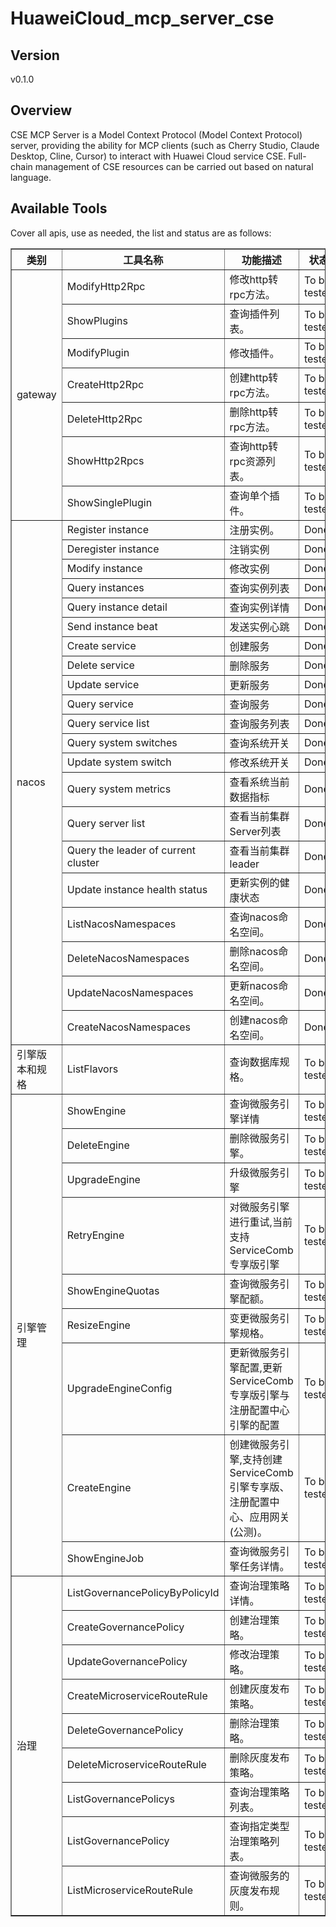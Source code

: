 # HuaweiCloud_mcp_server_cse

## Version
v0.1.0

## Overview

CSE MCP Server is a Model Context Protocol (Model Context Protocol) server, providing the ability for MCP clients (such as Cherry Studio, Claude Desktop, Cline, Cursor) to interact with Huawei Cloud service CSE. Full-chain management of CSE resources can be carried out based on natural language.

## Available Tools
Cover all apis, use as needed, the list and status are as follows:

<html>
    <head></head>
    <body>
        <table border="1" cellspacing="0" cellpadding="5">
            <tbody>
                <tr>
                    <th>类别</th>
                    <th>工具名称</th>
                    <th>功能描述</th>
                    <th>状态</th>
                </tr>
                <tr>
                    <td rowspan="7">gateway</td>
                    <td>ModifyHttp2Rpc</td>
                    <td>修改http转rpc方法。</td>
                    <td>To be tested</td>
                </tr>
                <tr>
                    <td>ShowPlugins</td>
                    <td>查询插件列表。</td>
                    <td>To be tested</td>
                </tr>
                <tr>
                    <td>ModifyPlugin</td>
                    <td>修改插件。</td>
                    <td>To be tested</td>
                </tr>
                <tr>
                    <td>CreateHttp2Rpc</td>
                    <td>创建http转rpc方法。</td>
                    <td>To be tested</td>
                </tr>
                <tr>
                    <td>DeleteHttp2Rpc</td>
                    <td>删除http转rpc方法。</td>
                    <td>To be tested</td>
                </tr>
                <tr>
                    <td>ShowHttp2Rpcs</td>
                    <td>查询http转rpc资源列表。</td>
                    <td>To be tested</td>
                </tr>
                <tr>
                    <td>ShowSinglePlugin</td>
                    <td>查询单个插件。</td>
                    <td>To be tested</td>
                </tr>
                <tr>
                    <td rowspan="21">nacos</td>
                    <td>Register instance</td>
                    <td>注册实例。</td>
                    <td>Done</td>
                </tr>
                <tr>
                    <td>Deregister instance</td>
                    <td>注销实例</td>
                    <td>Done</td>
                </tr>
                <tr>
                    <td>Modify instance</td>
                    <td>修改实例</td>
                    <td>Done</td>
                </tr>
                <tr>
                    <td>Query instances</td>
                    <td>查询实例列表</td>
                    <td>Done</td>
                </tr>
                <tr>
                    <td>Query instance detail</td>
                    <td>查询实例详情</td>
                    <td>Done</td>
                </tr>
                <tr>
                    <td>Send instance beat</td>
                    <td>发送实例心跳</td>
                    <td>Done</td>
                </tr>
                <tr>
                    <td>Create service</td>
                    <td>创建服务</td>
                    <td>Done</td>
                </tr>
                <tr>
                    <td>Delete service</td>
                    <td>删除服务</td>
                    <td>Done</td>
                </tr>
                <tr>
                    <td>Update service</td>
                    <td>更新服务</td>
                    <td>Done</td>
                </tr>
                <tr>
                    <td>Query service</td>
                    <td>查询服务</td>
                    <td>Done</td>
                </tr>
                <tr>
                    <td>Query service list</td>
                    <td>查询服务列表</td>
                    <td>Done</td>
                </tr>
                <tr>
                    <td>Query system switches</td>
                    <td>查询系统开关</td>
                    <td>Done</td>
                </tr>
                <tr>
                    <td>Update system switch</td>
                    <td>修改系统开关</td>
                    <td>Done</td>
                </tr>
                <tr>
                    <td>Query system metrics</td>
                    <td>查看系统当前数据指标</td>
                    <td>Done</td>
                </tr>
                <tr>
                    <td>Query server list</td>
                    <td>查看当前集群Server列表</td>
                    <td>Done</td>
                </tr>
                <tr>
                    <td>Query the leader of current cluster</td>
                    <td>查看当前集群leader</td>
                    <td>Done</td>
                </tr>
                <tr>
                    <td>Update instance health status</td>
                    <td>更新实例的健康状态</td>
                    <td>Done</td>
                </tr>
                <tr>
                    <td>ListNacosNamespaces</td>
                    <td>查询nacos命名空间。</td>
                    <td>Done</td>
                </tr>
                <tr>
                    <td>DeleteNacosNamespaces</td>
                    <td>删除nacos命名空间。</td>
                    <td>Done</td>
                </tr>
                <tr>
                    <td>UpdateNacosNamespaces</td>
                    <td>更新nacos命名空间。</td>
                    <td>Done</td>
                </tr>
                <tr>
                    <td>CreateNacosNamespaces</td>
                    <td>创建nacos命名空间。</td>
                    <td>Done</td>
                </tr>
                <tr>
                    <td rowspan="1">引擎版本和规格</td>
                    <td>ListFlavors</td>
                    <td>查询数据库规格。</td>
                    <td>To be tested</td>
                </tr>
                <tr>
                    <td rowspan="9">引擎管理</td>
                    <td>ShowEngine</td>
                    <td>查询微服务引擎详情</td>
                    <td>To be tested</td>
                </tr>
                <tr>
                    <td>DeleteEngine</td>
                    <td>删除微服务引擎。</td>
                    <td>To be tested</td>
                </tr>
                <tr>
                    <td>UpgradeEngine</td>
                    <td>升级微服务引擎</td>
                    <td>To be tested</td>
                </tr>
                <tr>
                    <td>RetryEngine</td>
                    <td>对微服务引擎进行重试,当前支持ServiceComb专享版引擎</td>
                    <td>To be tested</td>
                </tr>
                <tr>
                    <td>ShowEngineQuotas</td>
                    <td>查询微服务引擎配额。</td>
                    <td>To be tested</td>
                </tr>
                <tr>
                    <td>ResizeEngine</td>
                    <td>变更微服务引擎规格。</td>
                    <td>To be tested</td>
                </tr>
                <tr>
                    <td>UpgradeEngineConfig</td>
                    <td>更新微服务引擎配置,更新ServiceComb专享版引擎与注册配置中心引擎的配置</td>
                    <td>To be tested</td>
                </tr>
                <tr>
                    <td>CreateEngine</td>
                    <td>创建微服务引擎,支持创建ServiceComb引擎专享版、注册配置中心、应用网关(公测)。</td>
                    <td>To be tested</td>
                </tr>
                <tr>
                    <td>ShowEngineJob</td>
                    <td>查询微服务引擎任务详情。</td>
                    <td>To be tested</td>
                </tr>
                <tr>
                    <td rowspan="9">治理</td>
                    <td>ListGovernancePolicyByPolicyId</td>
                    <td>查询治理策略详情。</td>
                    <td>To be tested</td>
                </tr>
                <tr>
                    <td>CreateGovernancePolicy</td>
                    <td>创建治理策略。</td>
                    <td>To be tested</td>
                </tr>
                <tr>
                    <td>UpdateGovernancePolicy</td>
                    <td>修改治理策略。</td>
                    <td>To be tested</td>
                </tr>
                <tr>
                    <td>CreateMicroserviceRouteRule</td>
                    <td>创建灰度发布策略。</td>
                    <td>To be tested</td>
                </tr>
                <tr>
                    <td>DeleteGovernancePolicy</td>
                    <td>删除治理策略。</td>
                    <td>To be tested</td>
                </tr>
                <tr>
                    <td>DeleteMicroserviceRouteRule</td>
                    <td>删除灰度发布策略。</td>
                    <td>To be tested</td>
                </tr>
                <tr>
                    <td>ListGovernancePolicys</td>
                    <td>查询治理策略列表。</td>
                    <td>To be tested</td>
                </tr>
                <tr>
                    <td>ListGovernancePolicy</td>
                    <td>查询指定类型治理策略列表。</td>
                    <td>To be tested</td>
                </tr>
                <tr>
                    <td>ListMicroserviceRouteRule</td>
                    <td>查询微服务的灰度发布规则。</td>
                    <td>To be tested</td>
                </tr>
            </tbody>
        </table>
    </body>
</html>
